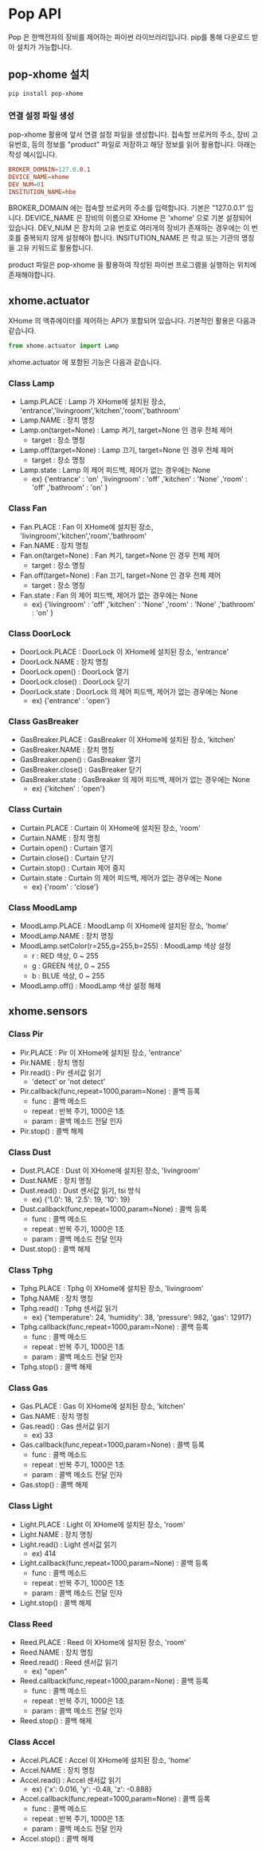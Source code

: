 # Pop API 
Pop 은 한백전자의 장비를 제어하는 파이썬 라이브러리입니다. pip를 통해 다운로드 받아 설치가 가능합니다. 

## pop-xhome 설치 
```sh
pip install pop-xhome 
```

### 연결 설정 파일 생성 
pop-xhome 활용에 앞서 연결 설정 파일을 생성합니다. 접속할 브로커의 주소, 장비 고유번호, 등의 정보를 "product" 파일로 저장하고 해당 정보를 읽어 활용합니다. 아래는 작성 예시입니다.

```conf
BROKER_DOMAIN=127.0.0.1
DEVICE_NAME=xhome
DEV_NUM=01
INSITUTION_NAME=hbe
```

BROKER_DOMAIN 에는 접속할 브로커의 주소를 입력합니다. 기본은 "127.0.0.1" 입니다. DEVICE_NAME 은 장비의 이름으로 XHome 은 'xhome' 으로 기본 설정되어 있습니다. DEV_NUM 은 장치의 고유 번호로 여러개의 장비가 존재하는 경우에는 이 번호를 중복되지 않게 설정해야 합니다. INSITUTION_NAME 은 학교 또는 기관의 명칭을 고유 키워드로 활용합니다. 

product 파일은 pop-xhome 을 활용하여 작성된 파이썬 프로그램을 실행하는 위치에 존재해야합니다. 

## xhome.actuator 
XHome 의 액츄에이터를 제어하는 API가 포함되어 있습니다. 기본적인 활용은 다음과 같습니다. 

```python
from xhome.actuator import Lamp 
```

xhome.actuator 에 포함된 기능은 다음과 같습니다. 

### Class Lamp 
 
- Lamp.PLACE : Lamp 가 XHome에 설치된 장소, 'entrance','livingroom','kitchen','room','bathroom'
- Lamp.NAME : 장치 명칭
- Lamp.on(target=None) : Lamp 켜기, target=None 인 경우 전체 제어 
    - target : 장소 명칭 
- Lamp.off(target=None) : Lamp 끄기, target=None 인 경우 전체 제어 
    - target : 장소 명칭 
- Lamp.state : Lamp 의 제어 피드백, 제어가 없는 경우에는 None 
    - ex) {'entrance' : 'on' ,'livingroom' : 'off' ,'kitchen' : 'None' ,'room' : 'off' ,'bathroom' : 'on' }

### Class Fan 

- Fan.PLACE : Fan 이 XHome에 설치된 장소, 'livingroom','kitchen','room','bathroom'
- Fan.NAME : 장치 명칭
- Fan.on(target=None) : Fan 켜기, target=None 인 경우 전체 제어 
    - target : 장소 명칭 
- Fan.off(target=None) : Fan 끄기, target=None 인 경우 전체 제어 
    - target : 장소 명칭 
- Fan.state : Fan 의 제어 피드백, 제어가 없는 경우에는 None 
    - ex) {'livingroom' : 'off' ,'kitchen' : 'None' ,'room' : 'None' ,'bathroom' : 'on' }

### Class DoorLock 

- DoorLock.PLACE : DoorLock 이 XHome에 설치된 장소, 'entrance'
- DoorLock.NAME : 장치 명칭
- DoorLock.open() : DoorLock 열기 
- DoorLock.close() : DoorLock 닫기
- DoorLock.state : DoorLock 의 제어 피드백, 제어가 없는 경우에는 None 
    - ex) {'entrance' : 'open'}

### Class GasBreaker 

- GasBreaker.PLACE : GasBreaker 이 XHome에 설치된 장소, 'kitchen'
- GasBreaker.NAME : 장치 명칭
- GasBreaker.open() : GasBreaker 열기 
- GasBreaker.close() : GasBreaker 닫기
- GasBreaker.state : GasBreaker 의 제어 피드백, 제어가 없는 경우에는 None 
    - ex) {'kitchen' : 'open'}

### Class Curtain 

- Curtain.PLACE : Curtain 이 XHome에 설치된 장소, 'room'
- Curtain.NAME : 장치 명칭
- Curtain.open() : Curtain 열기 
- Curtain.close() : Curtain 닫기
- Curtain.stop() : Curtain 제어 중지 
- Curtain.state : Curtain 의 제어 피드백, 제어가 없는 경우에는 None 
    - ex) {'room' : 'close'}

### Class MoodLamp 

- MoodLamp.PLACE : MoodLamp 이 XHome에 설치된 장소, 'home'
- MoodLamp.NAME : 장치 명칭
- MoodLamp.setColor(r=255,g=255,b=255) : MoodLamp 색상 설정 
    - r : RED 색상, 0 ~ 255
    - g : GREEN 색상, 0 ~ 255
    - b : BLUE 색상, 0 ~ 255
- MoodLamp.off() : MoodLamp 색상 설정 해제 

## xhome.sensors

### Class Pir 

- Pir.PLACE : Pir 이 XHome에 설치된 장소, 'entrance'
- Pir.NAME : 장치 명칭
- Pir.read() : Pir 센서값 읽기
    - 'detect' or 'not detect' 
- Pir.callback(func,repeat=1000,param=None) : 콜백 등록 
    - func : 콜백 메소드 
    - repeat : 반복 주기, 1000은 1초 
    - param : 콜백 메소드 전달 인자 
- Pir.stop() : 콜백 해제  

### Class Dust 

- Dust.PLACE : Dust 이 XHome에 설치된 장소, 'livingroom'
- Dust.NAME : 장치 명칭
- Dust.read() : Dust 센서값 읽기, tsi 방식 
    - ex) {'1.0': 18, '2.5': 19, '10': 19} 
- Dust.callback(func,repeat=1000,param=None) : 콜백 등록 
    - func : 콜백 메소드 
    - repeat : 반복 주기, 1000은 1초 
    - param : 콜백 메소드 전달 인자 
- Dust.stop() : 콜백 해제  

### Class Tphg 

- Tphg.PLACE : Tphg 이 XHome에 설치된 장소, 'livingroom'
- Tphg.NAME : 장치 명칭
- Tphg.read() : Tphg 센서값 읽기
    - ex) {'temperature': 24, 'humidity': 38, 'pressure': 982, 'gas': 12917}
- Tphg.callback(func,repeat=1000,param=None) : 콜백 등록 
    - func : 콜백 메소드 
    - repeat : 반복 주기, 1000은 1초 
    - param : 콜백 메소드 전달 인자 
- Tphg.stop() : 콜백 해제  

### Class Gas 

- Gas.PLACE : Gas 이 XHome에 설치된 장소, 'kitchen'
- Gas.NAME : 장치 명칭
- Gas.read() : Gas 센서값 읽기
    - ex) 33
- Gas.callback(func,repeat=1000,param=None) : 콜백 등록 
    - func : 콜백 메소드 
    - repeat : 반복 주기, 1000은 1초 
    - param : 콜백 메소드 전달 인자 
- Gas.stop() : 콜백 해제  

### Class Light 

- Light.PLACE : Light 이 XHome에 설치된 장소, 'room'
- Light.NAME : 장치 명칭
- Light.read() : Light 센서값 읽기
    - ex) 414
- Light.callback(func,repeat=1000,param=None) : 콜백 등록 
    - func : 콜백 메소드 
    - repeat : 반복 주기, 1000은 1초 
    - param : 콜백 메소드 전달 인자 
- Light.stop() : 콜백 해제  

### Class Reed 

- Reed.PLACE : Reed 이 XHome에 설치된 장소, 'room'
- Reed.NAME : 장치 명칭
- Reed.read() : Reed 센서값 읽기
    - ex) "open"
- Reed.callback(func,repeat=1000,param=None) : 콜백 등록 
    - func : 콜백 메소드 
    - repeat : 반복 주기, 1000은 1초 
    - param : 콜백 메소드 전달 인자 
- Reed.stop() : 콜백 해제  

### Class Accel 

- Accel.PLACE : Accel 이 XHome에 설치된 장소, 'home'
- Accel.NAME : 장치 명칭
- Accel.read() : Accel 센서값 읽기
    - ex) {'x': 0.016, 'y': -0.48, 'z': -0.888}
- Accel.callback(func,repeat=1000,param=None) : 콜백 등록 
    - func : 콜백 메소드 
    - repeat : 반복 주기, 1000은 1초 
    - param : 콜백 메소드 전달 인자 
- Accel.stop() : 콜백 해제  
